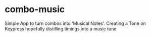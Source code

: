 # combo-music
Simple App to turn combos into 'Musical Notes'. Creating a Tone on Keypress hopefully distilling timings into a music tune
